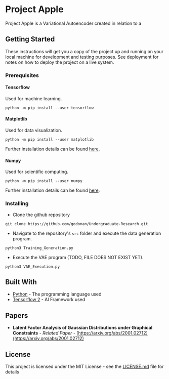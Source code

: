 
# Project Apple

Project Apple is a Variational Autoencoder created in relation to a 

## Getting Started

These instructions will get you a copy of the project up and running on your local machine for development and testing purposes. See deployment for notes on how to deploy the project on a live system.

### Prerequisites
#### Tensorflow
Used for machine learning.
```
python -m pip install --user tensorflow
```
#### Matplotlib
Used for data visualization.
```
python -m pip install --user matplotlib
```
Further installation details can be found [here](https://matplotlib.org/users/installing.html).

#### Numpy
Used for scientific computing.
```
python -m pip install --user numpy
```
Further installation details can be found [here](https://www.scipy.org/install.html).
### Installing

- Clone the github repository
```console
git clone https://github.com/godonan/Undergraduate-Research.git
```
- Navigate to the repository's ```src``` folder and execute the data generation program.
```console
python3 Training_Generation.py
```
- Execute the VAE program (TODO, FILE DOES NOT EXIST YET).
```console
python3 VAE_Execution.py
```

## Built With

* [Python](https://www.python.org/doc/) - The programming language used
* [Tensorflow 2](https://www.tensorflow.org/) - AI Framework used

## Papers

* **Latent Factor Analysis of Gaussian Distributions under Graphical Constraints** - *Related Paper* - [https://arxiv.org/abs/2001.02712](https://arxiv.org/abs/2001.02712)

## License

This project is licensed under the MIT License - see the [LICENSE.md](LICENSE.md) file for details

